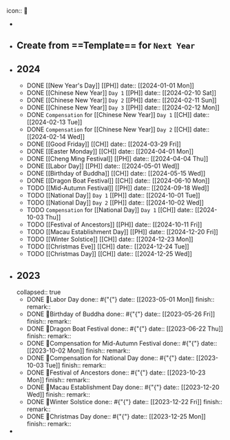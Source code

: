 icon:: 🔆

-
- ## Create from ==Template== for `Next Year`
- ## 2024
	- DONE [[New Year's Day]] [[PH]]
	  date:: [[2024-01-01 Mon]]
	- DONE [[Chinese New Year]] `Day 1` [[PH]] 
	  date:: [[2024-02-10 Sat]]
	- DONE [[Chinese New Year]] `Day 2` [[PH]] 
	  date:: [[2024-02-11 Sun]]
	- DONE [[Chinese New Year]] `Day 3` [[PH]] 
	  date:: [[2024-02-12 Mon]]
	- DONE `Compensation` for [[Chinese New Year]] `Day 1` [[CH]]
	  date:: [[2024-02-13 Tue]]
	- DONE `Compensation` for [[Chinese New Year]] `Day 2` [[CH]]
	  date:: [[2024-02-14 Wed]]
	- DONE [[Good Friday]] [[CH]]
	  date:: [[2024-03-29 Fri]]
	- DONE [[Easter Monday]] [[CH]]
	  date:: [[2024-04-01 Mon]]
	- DONE [[Cheng Ming Festival]] [[PH]]
	  date:: [[2024-04-04 Thu]]
	- DONE [[Labor Day]] [[PH]]
	  date:: [[2024-05-01 Wed]]
	- DONE [[Birthday of Buddha]] [[CH]]
	  date:: [[2024-05-15 Wed]]
	- DONE [[Dragon Boat Festival]] [[CH]]
	  date:: [[2024-06-10 Mon]]
	- TODO [[Mid-Autumn Festival]] [[PH]]
	  date:: [[2024-09-18 Wed]]
	- TODO [[National Day]] `Day 1` [[PH]]
	  date:: [[2024-10-01 Tue]]
	- TODO [[National Day]] `Day 2` [[PH]]
	  date:: [[2024-10-02 Wed]]
	- TODO `Compensation` for [[National Day]] `Day 1` [[CH]] 
	  date:: [[2024-10-03 Thu]]
	- TODO [[Festival of Ancestors]] [[PH]]
	  date:: [[2024-10-11 Fri]]
	- TODO [[Macau Establishment Day]] [[PH]]
	  date:: [[2024-12-20 Fri]]
	- TODO [[Winter Solstice]] [[CH]]
	  date:: [[2024-12-23 Mon]]
	- TODO [[Christmas Eve]] [[CH]]
	  date:: [[2024-12-24 Tue]]
	- TODO [[Christmas Day]] [[CH]]
	  date:: [[2024-12-25 Wed]]
- ## 2023
  collapsed:: true
	- DONE 🔆Labor Day
	  done:: #{"{"}
	  date:: [[2023-05-01 Mon]] 
	  finish::
	  remark::
	- DONE 🔆Birthday of Buddha
	  done:: #{"{"}
	  date:: [[2023-05-26 Fri]] 
	  finish::
	  remark::
	- DONE 🔆Dragon Boat Festival
	  done:: #{"{"}
	  date:: [[2023-06-22 Thu]] 
	  finish::
	  remark::
	- DONE 🔆Compensation for Mid-Autumn Festival
	  done:: #{"{"}
	  date:: [[2023-10-02 Mon]]
	  finish::
	  remark::
	- DONE 🔆Compensation for National Day
	  done:: #{"{"}
	  date:: [[2023-10-03 Tue]]
	  finish::
	  remark::
	- DONE 🔆Festival of Ancestors
	  done:: #{"{"}
	  date:: [[2023-10-23 Mon]]
	  finish::
	  remark::
	- DONE 🔆Macau Establishment Day
	  done:: #{"{"}
	  date:: [[2023-12-20 Wed]]
	  finish::
	  remark::
	- DONE 🔆Winter Solstice
	  done:: #{"{"}
	  date:: [[2023-12-22 Fri]]
	  finish::
	  remark::
	- DONE 🔆Christmas Day
	  done:: #{"{"}
	  date:: [[2023-12-25 Mon]]
	  finish::
	  remark::
-